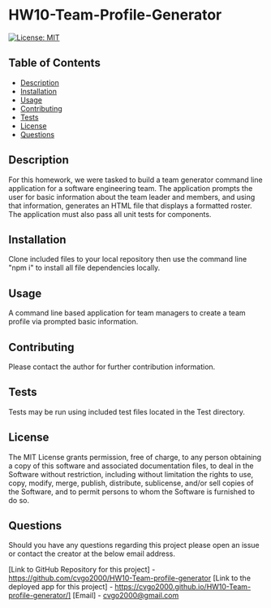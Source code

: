 # HW10-Team-Profile-Generator

[![License: MIT](https://img.shields.io/badge/License-MIT-yellow.svg)](https://opensource.org/licenses/MIT)

## Table of Contents

- [Description](#description)
- [Installation](#installation)
- [Usage](#usage)
- [Contributing](#contributing)
- [Tests](#tests)
- [License](#license)
- [Questions](#questions)

## Description

For this homework, we were tasked to build a team generator command line application for a software engineering team. The application prompts the user for basic information about the team leader and members, and using that information, generates an HTML file that displays a formatted roster. The application must also pass all unit tests for components.

## Installation

Clone included files to your local repository then use the command line "npm i" to install all file dependencies locally.

## Usage

A command line based application for team managers to create a team profile via prompted basic information.

## Contributing

Please contact the author for further contribution information.

## Tests

Tests may be run using included test files located in the Test directory.

## License

The MIT License grants permission, free of charge, to any person obtaining a copy of this software and associated documentation files, to deal in the Software without restriction, including without limitation the rights to use, copy, modify, merge, publish, distribute, sublicense, and/or sell copies of the Software, and to permit persons to whom the Software is furnished to do so.

## Questions

Should you have any questions regarding this project please open an issue or contact the creator at the below email address.

[Link to GitHub Repository for this project] - https://github.com/cvgo2000/HW10-Team-profile-generator
[Link to the deployed app for this project] - https://cvgo2000.github.io/HW10-Team-profile-generator/]
[Email] - cvgo2000@gmail.com
